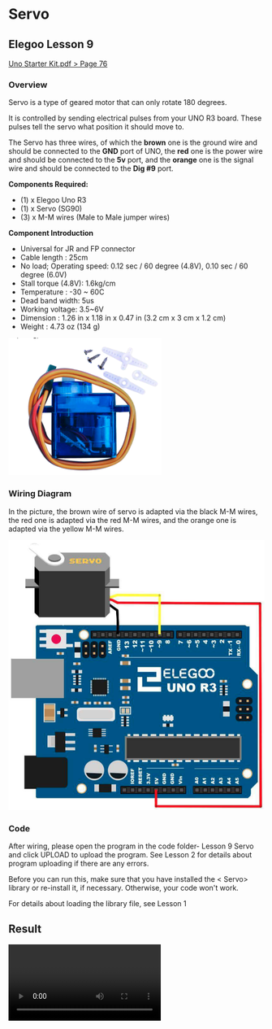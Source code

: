 # Servo

## Elegoo Lesson 9

[Uno Starter Kit.pdf > Page 76](../../docs/UNO%20Starter%20Kit.pdf)

### Overview

Servo is a type of geared motor that can only rotate 180 degrees.

It is controlled by sending electrical pulses from your UNO R3 board. These pulses tell the servo what position it should move to.

The Servo has three wires, of which the **brown** one is the
ground wire and should be connected to the **GND** port of UNO, the  **red** one is the power wire and should be connected to the **5v** port, and the **orange** one is the signal wire and should be connected to the **Dig #9** port.

**Components Required:**

* (1) x Elegoo Uno R3
* (1) x Servo (SG90)
* (3) x M-M wires (Male to Male jumper wires)

**Component Introduction**

* Universal for JR and FP connector
* Cable length : 25cm
* No load; Operating speed: 0.12 sec / 60 degree (4.8V), 0.10 sec / 60 degree (6.0V)
* Stall torque (4.8V): 1.6kg/cm
* Temperature : -30 ~ 60C
* Dead band width: 5us
* Working voltage: 3.5~6V
* Dimension : 1.26 in x 1.18 in x 0.47 in (3.2 cm x 3 cm x 1.2 cm)
* Weight : 4.73 oz (134 g)

![servo motor](servo_1.png)

### Wiring Diagram

In the picture, the brown wire of servo is adapted via the black M-M wires, the red one is adapted via the red M-M wires, and the orange one is adapted via the yellow M-M wires.

![servo wiring diagram](servo_2.png)

### Code

After wiring, please open the program in the code folder- Lesson 9 Servo and click UPLOAD to upload the program. See Lesson 2 for details about program uploading if there are any errors.

Before you can run this, make sure that you have installed the < Servo> library or re-install it, if necessary. Otherwise, your code won't work.

For details about loading the library file, see Lesson 1

## Result

![proof](servo.mp4)
